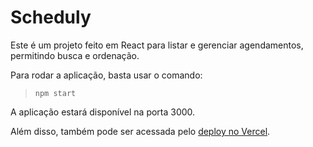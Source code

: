 # Scheduly

Este é um projeto feito em React para listar e gerenciar agendamentos, permitindo busca e ordenação.

Para rodar a aplicação, basta usar o comando:

> `npm start`

A aplicação estará disponível na porta 3000.

Além disso, também pode ser acessada pelo <a href="https://scheduly.vercel.app/">deploy no Vercel</a>.